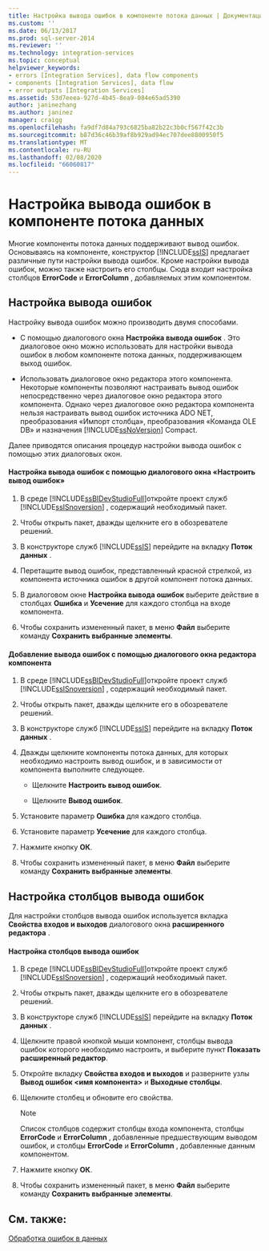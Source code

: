 ```yaml
---
title: Настройка вывода ошибок в компоненте потока данных | Документация Майкрософт
ms.custom: ''
ms.date: 06/13/2017
ms.prod: sql-server-2014
ms.reviewer: ''
ms.technology: integration-services
ms.topic: conceptual
helpviewer_keywords:
- errors [Integration Services], data flow components
- components [Integration Services], data flow
- error outputs [Integration Services]
ms.assetid: 53d7eeea-927d-4b45-8ea9-084e65ad5390
author: janinezhang
ms.author: janinez
manager: craigg
ms.openlocfilehash: fa9df7d84a793c6825ba82b22c3b0cf567f42c3b
ms.sourcegitcommit: b87d36c46b39af8b929ad94ec707dee8800950f5
ms.translationtype: MT
ms.contentlocale: ru-RU
ms.lasthandoff: 02/08/2020
ms.locfileid: "66060817"
---
```

# <a name="configure-an-error-output-in-a-data-flow-component"></a>Настройка вывода ошибок в компоненте потока данных
  Многие компоненты потока данных поддерживают вывод ошибок. Основываясь на компоненте, конструктор [!INCLUDE[ssIS](../includes/ssis-md.md)] предлагает различные пути настройки вывода ошибок. Кроме настройки вывода ошибок, можно также настроить его столбцы. Сюда входит настройка столбцов **ErrorCode** и **ErrorColumn** , добавляемых этим компонентом.  
  
## <a name="configuring-an-error-output"></a>Настройка вывода ошибок  
 Настройку вывода ошибок можно производить двумя способами.  
  
-   С помощью диалогового окна **Настройка вывода ошибок** . Это диалоговое окно можно использовать для настройки вывода ошибок в любом компоненте потока данных, поддерживающем выход ошибок.  
  
-   Использовать диалоговое окно редактора этого компонента. Некоторые компоненты позволяют настраивать вывод ошибок непосредственно через диалоговое окно редактора этого компонента. Однако через диалоговое окно редактора компонента нельзя настраивать вывод ошибок источника ADO NET, преобразования «Импорт столбца», преобразования «Команда OLE DB» и назначения [!INCLUDE[ssNoVersion](../includes/ssnoversion-md.md)] Compact.  
  
 Далее приводятся описания процедур настройки вывода ошибок с помощью этих диалоговых окон.  
  
#### <a name="to-configure-an-error-output-using-the-configure-error-output-dialog-box"></a>Настройка вывода ошибок с помощью диалогового окна «Настроить вывод ошибок»  
  
1.  В среде [!INCLUDE[ssBIDevStudioFull](../includes/ssbidevstudiofull-md.md)]откройте проект служб [!INCLUDE[ssISnoversion](../includes/ssisnoversion-md.md)] , содержащий необходимый пакет.  
  
2.  Чтобы открыть пакет, дважды щелкните его в обозревателе решений.  
  
3.  В конструкторе служб [!INCLUDE[ssIS](../includes/ssis-md.md)] перейдите на вкладку **Поток данных** .  
  
4.  Перетащите вывод ошибок, представленный красной стрелкой, из компонента источника ошибок в другой компонент потока данных.  
  
5.  В диалоговом окне **Настройка вывода ошибок** выберите действие в столбцах **Ошибка** и **Усечение** для каждого столбца на входе компонента.  
  
6.  Чтобы сохранить измененный пакет, в меню **Файл** выберите команду **Сохранить выбранные элементы**.  
  
#### <a name="to-add-an-error-output-using-the-editor-dialog-box-for-the-component"></a>Добавление вывода ошибок с помощью диалогового окна редактора компонента  
  
1.  В среде [!INCLUDE[ssBIDevStudioFull](../includes/ssbidevstudiofull-md.md)]откройте проект служб [!INCLUDE[ssISnoversion](../includes/ssisnoversion-md.md)] , содержащий необходимый пакет.  
  
2.  Чтобы открыть пакет, дважды щелкните его в обозревателе решений.  
  
3.  В конструкторе служб [!INCLUDE[ssIS](../includes/ssis-md.md)] перейдите на вкладку **Поток данных** .  
  
4.  Дважды щелкните компоненты потока данных, для которых необходимо настроить вывод ошибок, и в зависимости от компонента выполните следующее.  
  
    -   Щелкните **Настроить вывод ошибок**.  
  
    -   Щелкните **Вывод ошибок**.  
  
5.  Установите параметр **Ошибка** для каждого столбца.  
  
6.  Установите параметр **Усечение** для каждого столбца.  
  
7.  Нажмите кнопку **ОК**.  
  
8.  Чтобы сохранить измененный пакет, в меню **Файл** выберите команду **Сохранить выбранные элементы**.  
  
## <a name="configuring-error-output-columns"></a>Настройка столбцов вывода ошибок  
 Для настройки столбцов вывода ошибок используется вкладка **Свойства входов и выходов** диалогового окна **расширенного редактора** .  
  
#### <a name="to-configure-error-output-columns"></a>Настройка столбцов вывода ошибок  
  
1.  В среде [!INCLUDE[ssBIDevStudioFull](../includes/ssbidevstudiofull-md.md)]откройте проект служб [!INCLUDE[ssISnoversion](../includes/ssisnoversion-md.md)] , содержащий необходимый пакет.  
  
2.  Чтобы открыть пакет, дважды щелкните его в обозревателе решений.  
  
3.  В конструкторе служб [!INCLUDE[ssIS](../includes/ssis-md.md)] перейдите на вкладку **Поток данных** .  
  
4.  Щелкните правой кнопкой мыши компонент, столбцы вывода ошибок которого необходимо настроить, и выберите пункт **Показать расширенный редактор**.  
  
5.  Откройте вкладку **Свойства входов и выходов** и разверните узлы **Вывод ошибок \<имя компонента>** и **Выходные столбцы**.  
  
6.  Щелкните столбец и обновите его свойства.  
  
    > [!NOTE]  
    >  Список столбцов содержит столбцы входа компонента, столбцы **ErrorCode** и **ErrorColumn** , добавленные предшествующим выводом ошибок, и столбцы **ErrorCode** и **ErrorColumn** , добавленные данным компонентом.  
  
7.  Нажмите кнопку **ОК**.  
  
8.  Чтобы сохранить измененный пакет, в меню **Файл** выберите команду **Сохранить выбранные элементы**.  
  
## <a name="see-also"></a>См. также:  
 [Обработка ошибок в данных](data-flow/error-handling-in-data.md)  
  
  

